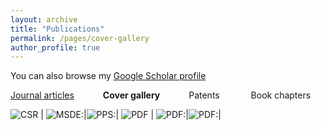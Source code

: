 ```yaml
---
layout: archive
title: "Publications"
permalink: /pages/cover-gallery
author_profile: true
---
```




You can also browse my [Google Scholar profile](https://scholar.google.com/citations?user=g1IdjV4AAAAJ&hl)

[Journal articles](https://mihafil.github.io/academic/pages/publications)  &emsp;&emsp;&emsp;**Cover gallery** &emsp;&emsp;&emsp;Patents  &emsp;&emsp; &emsp;Book chapters


![CSR](https://mihafil.github.io/academic/images/csr2016-icon.jpg) |  ![MSDE](https://mihafil.github.io/academic/images/msde2016-icon.jpg):|![PPS](https://mihafil.github.io/academic/images/pps2017-icon.jpg):|
![PDF](https://mihafil.github.io/academic/images/csr2016.jpg) |  ![PDF](https://mihafil.github.io/academic/images/msde2016.jpg):|![PDF](https://mihafil.github.io/academic/images/pps2017.jpg):|


